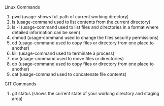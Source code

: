 Linux Commands

1. pwd (usage-shows full path of current working directory)
2. ls (usage-command used to list contents from the current directory)
3. ls -l (usage-command used to list files and directories in a format where detailed information can be seen)
4. chmod (usage-command used to change the files security permissions)
5. cd (usage-command used to copy files or directory from one place to another)
6. kill (usage-command used to terminate a process)
7. mv (usage-command used to move files or directories)
8. cp (usage-command used to copy files or directory from one place to another)
9. cat (usage-command used to concatenate file contents)

GIT Commands
1. git status (shows the current state of your working directory and staging area)
